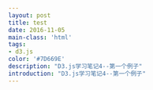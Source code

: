 ```yaml
---
layout: post
title: test
date: 2016-11-05
main-class: 'html'
tags:
- d3.js
color: '#7D669E'
description: "D3.js学习笔记4--第一个例子"
introduction: "D3.js学习笔记4--第一个例子"
---
```


<script src="http://d3js.org/d3.v3.min.js" charset="utf-8"></script> 

<script>var width = 300;
var height = 300;	//画布的高度

var svg = d3.select("body")				//选择文档中的body元素
				.append("svg")				//添加一个svg元素
				.attr("width", width)		//设定宽度
				.attr("height", height);	//设定高度
	
var dataset = [ 250 , 210 , 170 , 130 , 90 ];
	
var rectHeight = 25;	//每个矩形所占的像素高度(包括空白)

svg.selectAll("rect")
		  .data(dataset)
		  .enter()
		  .append("rect")
		  .attr("x",20)
		  .attr("y",function(d,i){
				return i * rectHeight;
		  })
		  .attr("width",function(d){
		   		return d;
		  })
		  .attr("height",rectHeight-2)
		  .attr("fill","steelblue");
</script>  


